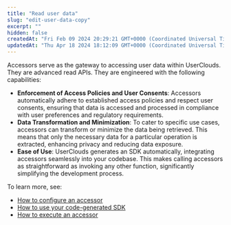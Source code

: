 ```yaml
---
title: "Read user data"
slug: "edit-user-data-copy"
excerpt: ""
hidden: false
createdAt: "Fri Feb 09 2024 20:29:21 GMT+0000 (Coordinated Universal Time)"
updatedAt: "Thu Apr 18 2024 18:12:09 GMT+0000 (Coordinated Universal Time)"
---
```

Accessors serve as the gateway to accessing user data within UserClouds. They are advanced read APIs. They are engineered with the following capabilities:

- **Enforcement of Access Policies and User Consents**: Accessors automatically adhere to established access policies and respect user consents, ensuring that data is accessed and processed in compliance with user preferences and regulatory requirements.
- **Data Transformation and Minimization**: To cater to specific use cases, accessors can transform or minimize the data being retrieved. This means that only the necessary data for a particular operation is extracted, enhancing privacy and reducing data exposure.
- **Ease of Use**: UserClouds generates an SDK automatically, integrating accessors seamlessly into your codebase. This makes calling accessors as straightforward as invoking any other function, significantly simplifying the development process. 

To learn more, see:

- [How to configure an accessor](https://docs.userclouds.com/docs/create-an-accessor)
- [How to use your code-generated SDK](https://docs.userclouds.com/docs/use-your-custom-sdk)
- [How to execute an accessor](https://docs.userclouds.com/docs/execute-an-accessor)
